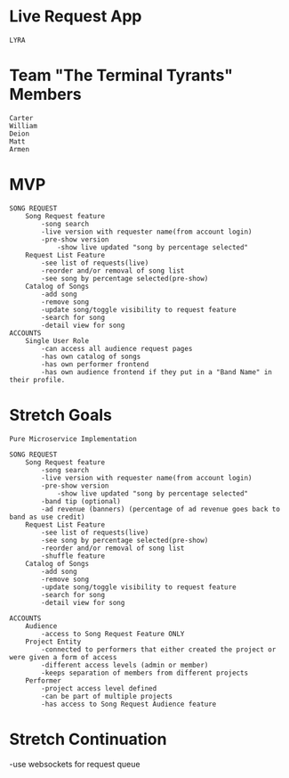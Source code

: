 # Live Request App
    LYRA  

# Team "The Terminal Tyrants" Members
    Carter
    William
    Deion
    Matt
    Armen

# MVP
    SONG REQUEST
        Song Request feature
            -song search
            -live version with requester name(from account login)
            -pre-show version
                -show live updated "song by percentage selected"
        Request List Feature
            -see list of requests(live)
            -reorder and/or removal of song list
            -see song by percentage selected(pre-show)
        Catalog of Songs
            -add song
            -remove song
            -update song/toggle visibility to request feature
            -search for song
            -detail view for song
    ACCOUNTS
        Single User Role
            -can access all audience request pages
            -has own catalog of songs
            -has own performer frontend
            -has own audience frontend if they put in a "Band Name" in their profile.



# Stretch Goals
    Pure Microservice Implementation

    SONG REQUEST
        Song Request feature
            -song search
            -live version with requester name(from account login)
            -pre-show version
                -show live updated "song by percentage selected"
            -band tip (optional)
            -ad revenue (banners) (percentage of ad revenue goes back to band as use credit)
        Request List Feature
            -see list of requests(live)
            -see song by percentage selected(pre-show)
            -reorder and/or removal of song list
            -shuffle feature
        Catalog of Songs
            -add song
            -remove song
            -update song/toggle visibility to request feature
            -search for song
            -detail view for song

    ACCOUNTS
        Audience
            -access to Song Request Feature ONLY
        Project Entity
            -connected to performers that either created the project or were given a form of access
            -different access levels (admin or member)
            -keeps separation of members from different projects
        Performer
            -project access level defined
            -can be part of multiple projects
            -has access to Song Request Audience feature


# Stretch Continuation

-use websockets for request queue
